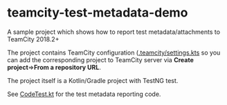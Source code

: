 # teamcity-test-metadata-demo

A sample project which shows how to report test metadata/attachments to TeamCity 2018.2+

The project contains TeamCity configuration ([.teamcity/settings.kts](https://github.com/JetBrains/teamcity-test-metadata-demo/blob/master/.teamcity/settings.kts) so you can add the corresponding project 
to TeamCity server via **Create project**=>**From a repository URL**.

The project itself is a Kotlin/Gradle project with TestNG test.

See [CodeTest.kt](https://github.com/JetBrains/teamcity-test-metadata-demo/blob/master/src/test/java/foo/CodeTest.kt) for the test metadata reporting code.
